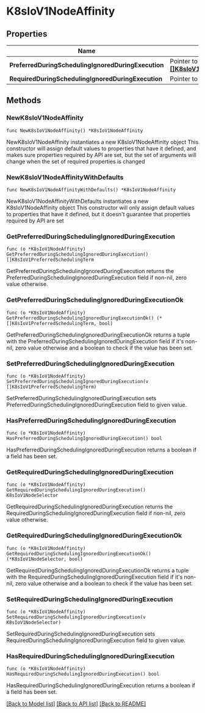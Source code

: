 # K8sIoV1NodeAffinity

## Properties

Name | Type | Description | Notes
------------ | ------------- | ------------- | -------------
**PreferredDuringSchedulingIgnoredDuringExecution** | Pointer to [**[]K8sIoV1PreferredSchedulingTerm**](K8sIoV1PreferredSchedulingTerm.md) |  | [optional] 
**RequiredDuringSchedulingIgnoredDuringExecution** | Pointer to [**K8sIoV1NodeSelector**](K8sIoV1NodeSelector.md) |  | [optional] 

## Methods

### NewK8sIoV1NodeAffinity

`func NewK8sIoV1NodeAffinity() *K8sIoV1NodeAffinity`

NewK8sIoV1NodeAffinity instantiates a new K8sIoV1NodeAffinity object
This constructor will assign default values to properties that have it defined,
and makes sure properties required by API are set, but the set of arguments
will change when the set of required properties is changed

### NewK8sIoV1NodeAffinityWithDefaults

`func NewK8sIoV1NodeAffinityWithDefaults() *K8sIoV1NodeAffinity`

NewK8sIoV1NodeAffinityWithDefaults instantiates a new K8sIoV1NodeAffinity object
This constructor will only assign default values to properties that have it defined,
but it doesn't guarantee that properties required by API are set

### GetPreferredDuringSchedulingIgnoredDuringExecution

`func (o *K8sIoV1NodeAffinity) GetPreferredDuringSchedulingIgnoredDuringExecution() []K8sIoV1PreferredSchedulingTerm`

GetPreferredDuringSchedulingIgnoredDuringExecution returns the PreferredDuringSchedulingIgnoredDuringExecution field if non-nil, zero value otherwise.

### GetPreferredDuringSchedulingIgnoredDuringExecutionOk

`func (o *K8sIoV1NodeAffinity) GetPreferredDuringSchedulingIgnoredDuringExecutionOk() (*[]K8sIoV1PreferredSchedulingTerm, bool)`

GetPreferredDuringSchedulingIgnoredDuringExecutionOk returns a tuple with the PreferredDuringSchedulingIgnoredDuringExecution field if it's non-nil, zero value otherwise
and a boolean to check if the value has been set.

### SetPreferredDuringSchedulingIgnoredDuringExecution

`func (o *K8sIoV1NodeAffinity) SetPreferredDuringSchedulingIgnoredDuringExecution(v []K8sIoV1PreferredSchedulingTerm)`

SetPreferredDuringSchedulingIgnoredDuringExecution sets PreferredDuringSchedulingIgnoredDuringExecution field to given value.

### HasPreferredDuringSchedulingIgnoredDuringExecution

`func (o *K8sIoV1NodeAffinity) HasPreferredDuringSchedulingIgnoredDuringExecution() bool`

HasPreferredDuringSchedulingIgnoredDuringExecution returns a boolean if a field has been set.

### GetRequiredDuringSchedulingIgnoredDuringExecution

`func (o *K8sIoV1NodeAffinity) GetRequiredDuringSchedulingIgnoredDuringExecution() K8sIoV1NodeSelector`

GetRequiredDuringSchedulingIgnoredDuringExecution returns the RequiredDuringSchedulingIgnoredDuringExecution field if non-nil, zero value otherwise.

### GetRequiredDuringSchedulingIgnoredDuringExecutionOk

`func (o *K8sIoV1NodeAffinity) GetRequiredDuringSchedulingIgnoredDuringExecutionOk() (*K8sIoV1NodeSelector, bool)`

GetRequiredDuringSchedulingIgnoredDuringExecutionOk returns a tuple with the RequiredDuringSchedulingIgnoredDuringExecution field if it's non-nil, zero value otherwise
and a boolean to check if the value has been set.

### SetRequiredDuringSchedulingIgnoredDuringExecution

`func (o *K8sIoV1NodeAffinity) SetRequiredDuringSchedulingIgnoredDuringExecution(v K8sIoV1NodeSelector)`

SetRequiredDuringSchedulingIgnoredDuringExecution sets RequiredDuringSchedulingIgnoredDuringExecution field to given value.

### HasRequiredDuringSchedulingIgnoredDuringExecution

`func (o *K8sIoV1NodeAffinity) HasRequiredDuringSchedulingIgnoredDuringExecution() bool`

HasRequiredDuringSchedulingIgnoredDuringExecution returns a boolean if a field has been set.


[[Back to Model list]](../README.md#documentation-for-models) [[Back to API list]](../README.md#documentation-for-api-endpoints) [[Back to README]](../README.md)


